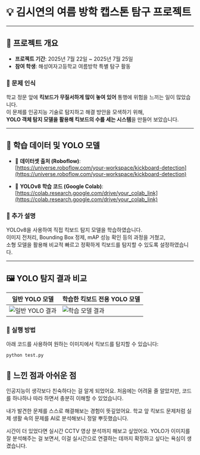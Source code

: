 # 💡 김시연의 여름 방학 캡스톤 탐구 프로젝트

---

## 📌 프로젝트 개요

- **프로젝트 기간**: 2025년 7월 22일 ~ 2025년 7월 25일  
- **참여 학생**: 해성여자고등학교 여름방학 특별 탐구 활동

### 🎯 문제 인식

학교 정문 앞에 **킥보드가 무질서하게 많이 놓여 있어** 통행에 위험을 느끼는 일이 많았습니다.  
이 문제를 인공지능 기술로 탐지하고 해결 방안을 모색하기 위해,  
**YOLO 객체 탐지 모델을 활용해 킥보드의 수를 세는 시스템**을 만들어 보았습니다.

---

## 📂 학습 데이터 및 YOLO 모델

- 🔗 **데이터셋 출처 (Roboflow)**:  
  [https://universe.roboflow.com/your-workspace/kickboard-detection](https://universe.roboflow.com/your-workspace/kickboard-detection)

- 📘 **YOLOv8 학습 코드 (Google Colab)**:  
  [https://colab.research.google.com/drive/your_colab_link](https://colab.research.google.com/drive/your_colab_link)

### 💬 추가 설명

YOLOv8을 사용하여 직접 킥보드 탐지 모델을 학습하였습니다.  
이미지 전처리, Bounding Box 정제, mAP 성능 확인 등의 과정을 거쳤고,  
소형 모델을 활용해 비교적 빠르고 정확하게 킥보드를 탐지할 수 있도록 설정하였습니다.

---

## 🖼️ YOLO 탐지 결과 비교

| 일반 YOLO 모델 | 학습한 킥보드 전용 YOLO 모델 |
|----------------|-----------------------------|
| ![일반 YOLO 결과](kickboard_results1.jpg) | ![학습 모델 결과](kickboard_results2.jpg) |

### 🧪 실행 방법

아래 코드를 사용하여 원하는 이미지에서 킥보드를 탐지할 수 있습니다:

```bash
python test.py
```

## 💭 느낀 점과 아쉬운 점
인공지능이 생각보다 친숙하다는 걸 알게 되었어요.
처음에는 어려울 줄 알았지만, 코드를 하나하나 따라 하면서 충분히 이해할 수 있었습니다.

내가 발견한 문제를 스스로 해결해보는 경험이 뜻깊었어요.
학교 앞 킥보드 문제처럼 실제 생활 속의 문제를 AI로 분석해보니 정말 뿌듯했습니다.

시간이 더 있었다면 실시간 CCTV 영상 분석까지 해보고 싶었어요.
YOLO가 이미지를 잘 분석해주는 걸 보면서, 이걸 실시간으로 연결하는 데까지 확장하고 싶다는 욕심이 생겼습니다.